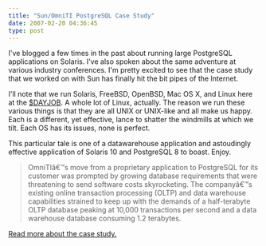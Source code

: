 ```yaml
---
title: "Sun/OmniTI PostgreSQL Case Study"
date: 2007-02-20 04:36:45
type: post
---
```


<p>I've blogged a few times in the past about running large PostgreSQL applications on Solaris.  I've also spoken about the same adventure at various industry conferences.  I'm pretty excited to see that the case study that we worked on with Sun has finally hit the bit pipes of the Internet.</p>  <p>I'll note that we run Solaris, FreeBSD, OpenBSD, Mac OS X, and Linux here at the <a href="https://omniti.com/home">$DAYJOB</a>.  A whole lot of Linux, actually.  The reason we run these various things is that they are all UNIX or UNIX-like and all make us happy.  Each is a different, yet effective, lance to shatter the windmills at which we tilt.  Each OS has its issues, none is perfect.</p>  <p>This particular tale is one of a datawarehouse application and astoudingly effective application of Solaris 10 and PostgreSQL 8 to boast.  Enjoy.</p>  <blockquote> OmniTIâ€™s move from a proprietary application  to PostgreSQL for its customer was prompted  by growing database requirements that were  threatening to send software costs skyrocketing.  The companyâ€™s existing online transaction  processing (OLTP) and data warehouse  capabilities strained to keep up with the demands  of a half-terabyte OLTP database peaking at  10,000 transactions per second and a data  warehouse database consuming 1.2 terabytes. </blockquote>  <a href="https://www.sun.com/emrkt/srsc/postgresql.html">Read more about the case study.</a>
